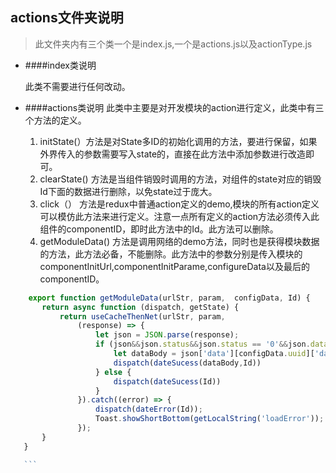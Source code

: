 ## actions文件夹说明
> 此文件夹内有三个类一个是index.js,一个是actions.js以及actionType.js

- ####index类说明

  此类不需要进行任何改动。
  
- ####actions类说明
此类中主要是对开发模块的action进行定义，此类中有三个方法的定义。
  1. initState(）方法是对State多ID的初始化调用的方法，要进行保留，如果外界传入的参数需要写入state的，直接在此方法中添加参数进行改造即可。
  2. clearState() 方法是当组件销毁时调用的方法，对组件的state对应的销毁Id下面的数据进行删除，以免state过于庞大。
  3. click（） 方法是redux中普通action定义的demo,模块的所有action定义可以模仿此方法来进行定义。注意一点所有定义的action方法必须传入此组件的componentID，即时此方法中的Id。此方法可以删除。
  4. getModuleData() 方法是调用网络的demo方法，同时也是获得模块数据的方法，此方法必备，不能删除。此方法中的参数分别是传入模块的componentInitUrl,componentInitParame,configureData以及最后的componentID。
  
 ```javascript
     export function getModuleData(urlStr, param,  configData, Id) {
        return async function (dispatch, getState) {
            return useCacheThenNet(urlStr, param,
                (response) => {
                    let json = JSON.parse(response);
                    if (json&&json.status&&json.status == '0'&&json.data) {
                        let dataBody = json['data'][configData.uuid]['data'];
                        dispatch(dateSucess(dataBody,Id))
                    } else {
                        dispatch(dateSucess(Id))
                    }
                }).catch((error) => {
                    dispatch(dateError(Id));
                    Toast.showShortBottom(getLocalString('loadError'));
                });
        }
    }

    ```


 
  
  
  
  
  
  
  
  
  
  
  
  
  
  
